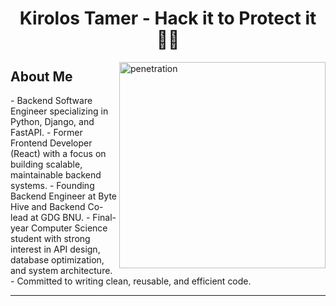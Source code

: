 <h1 align="center">Kirolos Tamer - Hack it to Protect it🧑‍💻</h1>
<img align="right" alt="penetration" width="330" src="https://media3.giphy.com/media/v1.Y2lkPTc5MGI3NjExaTlkcmdhbzhzbXhrNXR4N3l0bTloc3AzOHA1OTEzYzBkOTZpbjh3biZlcD12MV9pbnRlcm5hbF9naWZfYnlfaWQmY3Q9Zw/l0IyeheChYxx2byDu/giphy.gif">
<h2>About Me</h2>
- Backend Software Engineer specializing in Python, Django, and FastAPI.  
- Former Frontend Developer (React) with a focus on building scalable, maintainable backend systems.  
- Founding Backend Engineer at Byte Hive and Backend Co-lead at GDG BNU.  
- Final-year Computer Science student with strong interest in API design, database optimization, and system architecture.  
- Committed to writing clean, reusable, and efficient code.  

---
<!--
**Kirolos-Tamer/Kirolos-Tamer** is a ✨ _special_ ✨ repository because its `README.md` (this file) appears on your GitHub profile.

Here are some ideas to get you started:

- 🔭 I’m currently working on ...
- 🌱 I’m currently learning ...
- 👯 I’m looking to collaborate on ...
- 🤔 I’m looking for help with ...
- 💬 Ask me about ...
- 📫 How to reach me: ...
- 😄 Pronouns: ...
- ⚡ Fun fact: ...
-->
